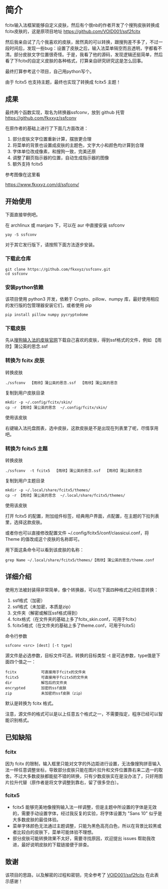 # 简介
fcitx输入法框架能够自定义皮肤，然后有个很nb的作者开发了个搜狗皮肤转换成fcitx皮肤的，这是原项目地址 https://github.com/VOID001/ssf2fcitx

然后我亲自试了几个我喜欢的皮肤，居然真的可以转换，跟搜狗差不多了，不过一段时间后，发现一些bug：设置了皮肤之后，输入法菜单隔空而且透明，字都看不清。部分皮肤文字位置很奇怪。于是，我看了他的源码，发现逻辑还挺简单，然后看了下fcitx的自定义皮肤的各种格式，打算亲自研究研究这是怎么回事。

最终打算参考这个项目，自己用python写个。

由于 fcitx5 也支持主题，最终也实现了转换成 fcitx5 主题！

## 成果

最终两个函数实现，取名为转换器ssfconv，放到 github 托管 https://github.com/fkxxyz/ssfconv

在原作者的基础上进行了下面几方面改进：

1. 部分皮肤文字位置重新计算，摆放更合理
2. 将菜单的背景也设置成皮肤的主题色，文字大小和颜色均计算到合理
3. 字体单位改成像素，和搜狗一致，完美还原
4. 调整了翻页指示器的位置，自动生成指示器的图像
5. 额外支持 fcitx5

参考图像在这里看

https://www.fkxxyz.com/d/ssfconv/

## 开始使用

下面直接举例吧。

在 archlinux 或 manjaro 下，可以在 aur 中直接安装 ssfconv

```shell
yay -S ssfconv
```

对于其它发行版下，请按照下面方法逐步安装。

### 下载此仓库

```shell
git clone https://github.com/fkxxyz/ssfconv.git
cd ssfconv
```

### 安装python依赖

该项目使用 python3 开发，依赖于 Crypto、pillow、numpy 库，最好使用相应的发行版的包管理器安装它们，或者使用 pip
```shell
pip install pillow numpy pycryptodome
```

### 下载皮肤

先从[搜狗输入法的皮肤官网](https://pinyin.sogou.com/skins/)下载自己喜欢的皮肤，得到ssf格式的文件，例如 【雨欣】蒲公英的思念.ssf

### 转换为 fcitx 皮肤

转换皮肤

```shell
./ssfconv  【雨欣】蒲公英的思念.ssf  【雨欣】蒲公英的思念
```

复制到用户皮肤目录

```shell
mkdir -p ~/.config/fcitx/skin/
cp -r 【雨欣】蒲公英的思念  ~/.config/fcitx/skin/
```

使用该皮肤

右键输入法托盘图表，选中皮肤，这款皮肤是不是出现在列表里了呢，尽情享用吧。

### 转换为 fcitx5 主题

转换皮肤

```shell
./ssfconv  -t fcitx5  【雨欣】蒲公英的思念.ssf  【雨欣】蒲公英的思念
```

复制到用户主题目录

```shell
mkdir -p ~/.local/share/fcitx5/themes/
cp -r 【雨欣】蒲公英的思念  ~/.local/share/fcitx5/themes/
```

使用该皮肤

打开 fcitx5 的配置，附加组件标签，经典用户界面，点配置，在主题的下拉列表里，选择这款皮肤。

或者你也可以直接修改配置文件 ~/.config/fcitx5/conf/classicui.conf，将 Theme 的值改成这个皮肤的名称即可。

用下面这条命令可以看到该皮肤的名称：

```shell
grep Name ~/.local/share/fcitx5/themes/【雨欣】蒲公英的思念/theme.conf
```

## 详细介绍

使用方法被封装得非常简单，像个转换器，可以在下面四种格式之间任意转换：

1. ssf格式（加密）
2. ssf格式（未加密，本质是zip）
3. 文件夹（解密或解压ssf格式得到）
4. fcitx格式（在文件夹的基础上多了fcitx_skin.conf，可用于fcitx）
5. fcitx5格式（在文件夹的基础上多了theme.conf，可用于fcitx5）

命令行参数

```shell
ssfconv <src> [dest] [-t type]
```

源文件是必选参数，目标文件可选，转换的目标类型 -t 是可选参数，type值是下面四个值之一：

```
fcitx			可直接用于fcitx的文件夹
fcitx5			可直接用于fcitx5的文件夹
dir				解包后的文件夹
encrypted		加密的ssf皮肤
zip				未加密的ssf皮肤（zip）
```

默认是转换为 fcitx 格式。

注意，源文件的格式可以是以上任意五个格式之一，不需要指定，程序已经可以智能识别格式。

## 已知缺陷

### fcitx

因为 fcitx 的限制，输入框里只能对文字的外边距进行设置，无法像搜狗拼音输入法一样任意调整坐标，导致部分皮肤只能在图片拉升和文件位置靠右来二选一的取舍。不过大多数皮肤都能挺不错的转换，只有少数皮肤实在是没办法了，只好用图片拉升代替（原作者是将文字调整到靠右，留了很多空白）。

### fcitx5

- fcitx5 能够完美地像搜狗输入法一样调整，但是主题中所设置的字体是无效的，需要手动设置字体，经过我反复的实验，将字体设置为 "Sans 10" 似乎是大多数皮肤的最佳体验。
- 菜单字体颜色无法通过主题调整，只能为黑色高亮白色，所以在背景比较黑或者比较白的皮肤下，菜单可能体验不理想。
- 部分皮肤可能转换效果不太好，需要寻找原因，欢迎提出 issues 帮助我改进，最好说明皮肤的下载链接便于排查。

## 致谢

该项目的思路，以及解密的过程和密钥，完全参考了 [VOID001/ssf2fcitx](VOID001/ssf2fcitx) 在此表示感谢！

